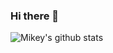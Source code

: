 ### Hi there 👋

<!--
**steakliu/steakliu** is a ✨ _special_ ✨ repository because its `README.md` (this file) appears on your GitHub profile.

Here are some ideas to get you started:

- 🔭 I’m currently working on ...
- 🌱 I’m currently learning ...
- 👯 I’m looking to collaborate on ...
- 🤔 I’m looking for help with ...
- 💬 Ask me about ...
- 📫 How to reach me: ...
- 😄 Pronouns: ...
- ⚡ Fun fact: ...
-->


![Mikey's github stats](https://github-readme-stats.vercel.app/api?username=steakliu&theme=vue&show_icons=true)
<!--![](https://github-readme-stats.vercel.app/api/top-langs/?username=steakliu&show_icons=true&layout=compact&theme=vue&hide_border=true&hide=html,css)-->
